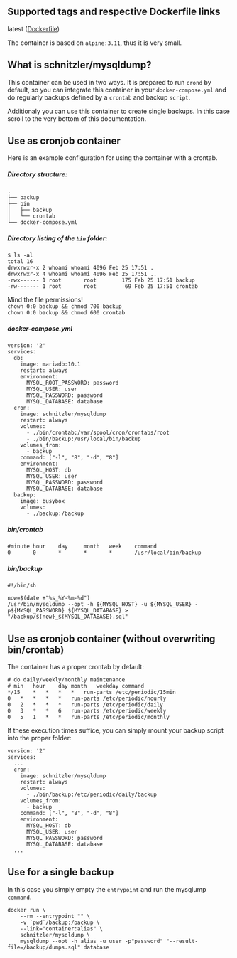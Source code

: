 ## Supported tags and respective Dockerfile links
latest ([Dockerfile](https://github.com/alexanderschnitzler/docker-mysqldump/blob/master/Dockerfile))

The container is based on `alpine:3.11`, thus it is very small.


## What is schnitzler/mysqldump?

This container can be used in two ways. It is prepared to run `crond` by default, so you can integrate this container in your `docker-compose.yml` and do regularly backups defined by a `crontab` and backup `script`.

Additionaly you can use this container to create single backups. In this case scroll to the very bottom of this documentation.

## Use as cronjob container

Here is an example configuration for using the container with a crontab.

##### Directory structure:
```
.
├── backup
├── bin
│   ├── backup
│   └── crontab
└── docker-compose.yml
```

##### Directory listing of the `bin` folder:
```
$ ls -al
total 16
drwxrwxr-x 2 whoami whoami 4096 Feb 25 17:51 .
drwxrwxr-x 4 whoami whoami 4096 Feb 25 17:51 ..
-rwx------ 1 root       root        175 Feb 25 17:51 backup
-rw------- 1 root       root         69 Feb 25 17:51 crontab
```

Mind the file permissions!  
`chown 0:0 backup && chmod 700 backup`  
`chown 0:0 backup && chmod 600 crontab`

##### docker-compose.yml
```
version: '2'
services:
  db:
    image: mariadb:10.1
    restart: always
    environment:
      MYSQL_ROOT_PASSWORD: password
      MYSQL_USER: user
      MYSQL_PASSWORD: password
      MYSQL_DATABASE: database
  cron:
    image: schnitzler/mysqldump
    restart: always
    volumes:
      - ./bin/crontab:/var/spool/cron/crontabs/root
      - ./bin/backup:/usr/local/bin/backup
    volumes_from:
      - backup
    command: ["-l", "8", "-d", "8"]
    environment:
      MYSQL_HOST: db
      MYSQL_USER: user
      MYSQL_PASSWORD: password
      MYSQL_DATABASE: database
  backup:
    image: busybox
    volumes:
      - ./backup:/backup
```

##### bin/crontab
```
#minute hour    day     month   week    command
0       0       *       *       *       /usr/local/bin/backup
```

##### bin/backup
```
#!/bin/sh

now=$(date +"%s_%Y-%m-%d")
/usr/bin/mysqldump --opt -h ${MYSQL_HOST} -u ${MYSQL_USER} -p${MYSQL_PASSWORD} ${MYSQL_DATABASE} > "/backup/${now}_${MYSQL_DATABASE}.sql"
```

## Use as cronjob container (without overwriting bin/crontab)

The container has a proper crontab by default:

```
# do daily/weekly/monthly maintenance
# min	hour	day	month	weekday	command
*/15	*	*	*	*	run-parts /etc/periodic/15min
0	*	*	*	*	run-parts /etc/periodic/hourly
0	2	*	*	*	run-parts /etc/periodic/daily
0	3	*	*	6	run-parts /etc/periodic/weekly
0	5	1	*	*	run-parts /etc/periodic/monthly
```

If these execution times suffice, you can simply mount your backup script into the proper folder:

```
version: '2'
services:
  ...
  cron:
    image: schnitzler/mysqldump
    restart: always
    volumes:
      - ./bin/backup:/etc/periodic/daily/backup
    volumes_from:
      - backup
    command: ["-l", "8", "-d", "8"]
    environment:
      MYSQL_HOST: db
      MYSQL_USER: user
      MYSQL_PASSWORD: password
      MYSQL_DATABASE: database
  ...
```

## Use for a single backup

In this case you simply empty the `entrypoint` and run the mysqlump `command`.

```
docker run \
    --rm --entrypoint "" \
    -v `pwd`/backup:/backup \
    --link="container:alias" \
    schnitzler/mysqldump \
    mysqldump --opt -h alias -u user -p"password" "--result-file=/backup/dumps.sql" database
```
